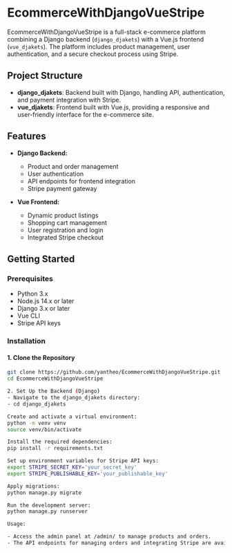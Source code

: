 # EcommerceWithDjangoVueStripe

EcommerceWithDjangoVueStripe is a full-stack e-commerce platform combining a Django backend (`django_djakets`) with a Vue.js frontend (`vue_djakets`). The platform includes product management, user authentication, and a secure checkout process using Stripe.

## Project Structure

- **django_djakets**: Backend built with Django, handling API, authentication, and payment integration with Stripe.
- **vue_djakets**: Frontend built with Vue.js, providing a responsive and user-friendly interface for the e-commerce site.

## Features

- **Django Backend:**
  - Product and order management
  - User authentication
  - API endpoints for frontend integration
  - Stripe payment gateway

- **Vue Frontend:**
  - Dynamic product listings
  - Shopping cart management
  - User registration and login
  - Integrated Stripe checkout

## Getting Started

### Prerequisites

- Python 3.x
- Node.js 14.x or later
- Django 3.x or later
- Vue CLI
- Stripe API keys

### Installation

#### 1. Clone the Repository
```bash
git clone https://github.com/yantheo/EcommerceWithDjangoVueStripe.git
cd EcommerceWithDjangoVueStripe

2. Set Up the Backend (Django)
- Navigate to the django_djakets directory:
- cd django_djakets

Create and activate a virtual environment:
python -m venv venv
source venv/bin/activate

Install the required dependencies:
pip install -r requirements.txt

Set up environment variables for Stripe API keys:
export STRIPE_SECRET_KEY='your_secret_key'
export STRIPE_PUBLISHABLE_KEY='your_publishable_key'

Apply migrations:
python manage.py migrate

Run the development server:
python manage.py runserver

Usage:

- Access the admin panel at /admin/ to manage products and orders.
- The API endpoints for managing orders and integrating Stripe are available under /api/




